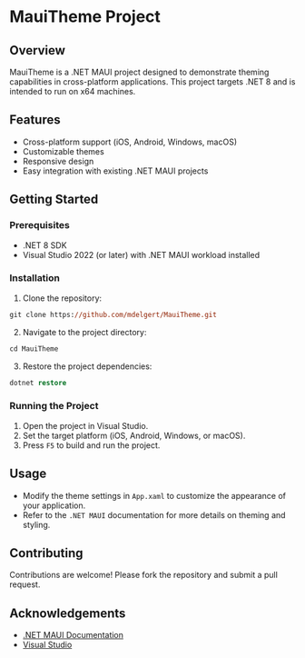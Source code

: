 # MauiTheme Project

## Overview
MauiTheme is a .NET MAUI project designed to demonstrate theming capabilities in cross-platform applications. This project targets .NET 8 and is intended to run on x64 machines.

## Features
- Cross-platform support (iOS, Android, Windows, macOS)
- Customizable themes
- Responsive design
- Easy integration with existing .NET MAUI projects

## Getting Started

### Prerequisites
- .NET 8 SDK
- Visual Studio 2022 (or later) with .NET MAUI workload installed

### Installation
1. Clone the repository:
```ps
git clone https://github.com/mdelgert/MauiTheme.git
```

2. Navigate to the project directory:
```ps
cd MauiTheme
```

3. Restore the project dependencies:
```ps
dotnet restore
```

### Running the Project
1. Open the project in Visual Studio.
2. Set the target platform (iOS, Android, Windows, or macOS).
3. Press `F5` to build and run the project.

## Usage
- Modify the theme settings in `App.xaml` to customize the appearance of your application.
- Refer to the `.NET MAUI` documentation for more details on theming and styling.

## Contributing
Contributions are welcome! Please fork the repository and submit a pull request.

## Acknowledgements
- [.NET MAUI Documentation](https://docs.microsoft.com/en-us/dotnet/maui/)
- [Visual Studio](https://visualstudio.microsoft.com/)
